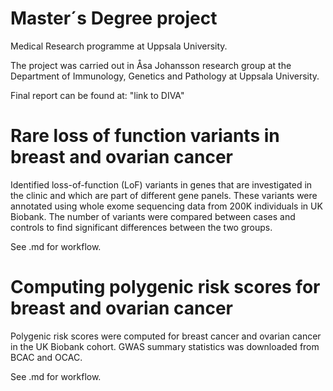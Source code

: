 # Master´s Degree project 
Medical Research programme at Uppsala University.

The project was carried out in Åsa Johansson research group at the Department of Immunology, Genetics and Pathology at Uppsala University. 

Final report can be found at: "link to DIVA"


# Rare loss of function variants in breast and ovarian cancer
Identified loss-of-function (LoF) variants in genes that are investigated in the clinic and which are part of different gene panels. These variants were annotated using whole exome sequencing data from 200K individuals in UK Biobank. The number of variants were compared between cases and controls to find significant differences between the two groups. 

See .md for workflow.


# Computing polygenic risk scores for breast and ovarian cancer
Polygenic risk scores were computed for breast cancer and ovarian cancer in the UK Biobank cohort. GWAS summary statistics was downloaded from BCAC and OCAC.

See .md for workflow.
